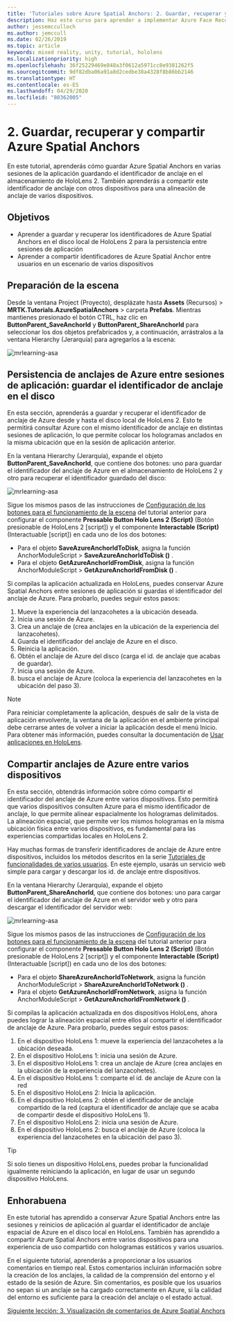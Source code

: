 ```yaml
---
title: 'Tutoriales sobre Azure Spatial Anchors: 2. Guardar, recuperar y compartir Azure Spatial Anchors'
description: Haz este curso para aprender a implementar Azure Face Recognition dentro de una aplicación de realidad mixta.
author: jessemcculloch
ms.author: jemccull
ms.date: 02/26/2019
ms.topic: article
keywords: mixed reality, unity, tutorial, hololens
ms.localizationpriority: high
ms.openlocfilehash: 36f25229469e848a3f0612a5971cc8e9381262f5
ms.sourcegitcommit: 9df82dba06a91a8d2cedbe38a4328f8b86bb2146
ms.translationtype: HT
ms.contentlocale: es-ES
ms.lasthandoff: 04/29/2020
ms.locfileid: "80362005"
---
```

# <a name="2-saving-retrieving-and-sharing-azure-spatial-anchors"></a>2. Guardar, recuperar y compartir Azure Spatial Anchors

En este tutorial, aprenderás cómo guardar Azure Spatial Anchors en varias sesiones de la aplicación guardando el identificador de anclaje en el almacenamiento de HoloLens 2. También aprenderás a compartir este identificador de anclaje con otros dispositivos para una alineación de anclaje de varios dispositivos.

## <a name="objectives"></a>Objetivos

* Aprender a guardar y recuperar los identificadores de Azure Spatial Anchors en el disco local de HoloLens 2 para la persistencia entre sesiones de aplicación
* Aprender a compartir identificadores de Azure Spatial Anchor entre usuarios en un escenario de varios dispositivos

## <a name="preparing-the-scene"></a>Preparación de la escena

Desde la ventana Project (Proyecto), desplázate hasta **Assets** (Recursos) > **MRTK.Tutorials.AzureSpatialAnchors** > carpeta **Prefabs**. Mientras mantienes presionado el botón CTRL, haz clic en **ButtonParent_SaveAnchorId** y **ButtonParent_ShareAnchorId** para seleccionar los dos objetos prefabricados y, a continuación, arrástralos a la ventana Hierarchy (Jerarquía) para agregarlos a la escena:

![mrlearning-asa](images/mrlearning-asa/tutorial2-section1-step1-1.png)

## <a name="persist-azure-anchors-between-app-sessions---save-anchor-id-to-disk"></a>Persistencia de anclajes de Azure entre sesiones de aplicación: guardar el identificador de anclaje en el disco
<!-- TODO: Consider renaming to 'Persist Azure Anchors between app sessions' -->

En esta sección, aprenderás a guardar y recuperar el identificador de anclaje de Azure desde y hasta el disco local de HoloLens 2. Esto te permitirá consultar Azure con el mismo identificador de anclaje en distintas sesiones de aplicación, lo que permite colocar los hologramas anclados en la misma ubicación que en la sesión de aplicación anterior.

En la ventana Hierarchy (Jerarquía), expande el objeto **ButtonParent_SaveAnchorId**, que contiene dos botones: uno para guardar el identificador del anclaje de Azure en el almacenamiento de HoloLens 2 y otro para recuperar el identificador guardado del disco:

![mrlearning-asa](images/mrlearning-asa/tutorial2-section2-step1-1.png)

Sigue los mismos pasos de las instrucciones de [Configuración de los botones para el funcionamiento de la escena](mrlearning-asa-ch1.md#configuring-the-buttons-to-operate-the-scene) del tutorial anterior para configurar el componente **Pressable Button Holo Lens 2 (Script)** (Botón presionable de HoloLens 2 [script]) y el componente **Interactable (Script)** (Interactuable [script]) en cada uno de los dos botones:

* Para el objeto **SaveAzureAnchorIdToDisk**, asigna la función AnchorModuleScript > **SaveAzureAnchorIdToDisk ()** .
* Para el objeto **GetAzureAnchorIdFromDisk**, asigna la función AnchorModuleScript > **GetAzureAnchorIdFromDisk ()** .

Si compilas la aplicación actualizada en HoloLens, puedes conservar Azure Spatial Anchors entre sesiones de aplicación si guardas el identificador del anclaje de Azure. Para probarlo, puedes seguir estos pasos:

1. Mueve la experiencia del lanzacohetes a la ubicación deseada.
2. Inicia una sesión de Azure.
3. Crea un anclaje de (crea anclajes en la ubicación de la experiencia del lanzacohetes).
4. Guarda el identificador del anclaje de Azure en el disco.
5. Reinicia la aplicación.
6. Obtén el anclaje de Azure del disco (carga el id. de anclaje que acabas de guardar).
7. Inicia una sesión de Azure.
8. busca el anclaje de Azure (coloca la experiencia del lanzacohetes en la ubicación del paso 3).

> [!NOTE]
> Para reiniciar completamente la aplicación, después de salir de la vista de aplicación envolvente, la ventana de la aplicación en el ambiente principal debe cerrarse antes de volver a iniciar la aplicación desde el menú Inicio. Para obtener más información, puedes consultar la documentación de [Usar aplicaciones en HoloLens](https://docs.microsoft.com/hololens/holographic-home#using-apps-on-hololens).

## <a name="share-azure-anchors-between-multiple-devices"></a>Compartir anclajes de Azure entre varios dispositivos

En esta sección, obtendrás información sobre cómo compartir el identificador del anclaje de Azure entre varios dispositivos. Esto permitirá que varios dispositivos consulten Azure para el mismo identificador de anclaje, lo que permite alinear espacialmente los hologramas delimitados. La alineación espacial, que permite ver los mismos hologramas en la misma ubicación física entre varios dispositivos, es fundamental para las experiencias compartidas locales en HoloLens 2.

Hay muchas formas de transferir identificadores de anclaje de Azure entre dispositivos, incluidos los métodos descritos en la serie [Tutoriales de funcionalidades de varios usuarios](mrlearning-sharing(photon)-ch1.md). En este ejemplo, usarás un servicio web simple para cargar y descargar los id. de anclaje entre dispositivos.

En la ventana Hierarchy (Jerarquía), expande el objeto **ButtonParent_ShareAnchorId**, que contiene dos botones: uno para cargar el identificador del anclaje de Azure en el servidor web y otro para descargar el identificador del servidor web:

![mrlearning-asa](images/mrlearning-asa/tutorial2-section3-step1-1.png)

Sigue los mismos pasos de las instrucciones de [Configuración de los botones para el funcionamiento de la escena](mrlearning-asa-ch1.md#configuring-the-buttons-to-operate-the-scene) del tutorial anterior para configurar el componente **Pressable Button Holo Lens 2 (Script)** (Botón presionable de HoloLens 2 [script]) y el componente **Interactable (Script)** (Interactuable [script]) en cada uno de los dos botones:

* Para el objeto **ShareAzureAnchorIdToNetwork**, asigna la función AnchorModuleScript > **ShareAzureAnchorIdToNetwork ()** .
* Para el objeto **GetAzureAnchorIdFromNetwork**, asigna la función AnchorModuleScript > **GetAzureAnchorIdFromNetwork ()** .

Si compilas la aplicación actualizada en dos dispositivos HoloLens, ahora puedes lograr la alineación espacial entre ellos al compartir el identificador de anclaje de Azure. Para probarlo, puedes seguir estos pasos:

1. En el dispositivo HoloLens 1: mueve la experiencia del lanzacohetes a la ubicación deseada.
2. En el dispositivo HoloLens 1: inicia una sesión de Azure.
3. En el dispositivo HoloLens 1: crea un anclaje de Azure (crea anclajes en la ubicación de la experiencia del lanzacohetes).
4. En el dispositivo HoloLens 1: comparte el id. de anclaje de Azure con la red
5. En el dispositivo HoloLens 2: Inicia la aplicación.
6. En el dispositivo HoloLens 2: obtén el identificador de anclaje compartido de la red (captura el identificador de anclaje que se acaba de compartir desde el dispositivo HoloLens 1).
7. En el dispositivo HoloLens 2: inicia una sesión de Azure.
8. En el dispositivo HoloLens 2: busca el anclaje de Azure (coloca la experiencia del lanzacohetes en la ubicación del paso 3).

> [!TIP]
> Si solo tienes un dispositivo HoloLens, puedes probar la funcionalidad igualmente reiniciando la aplicación, en lugar de usar un segundo dispositivo HoloLens.

## <a name="congratulations"></a>Enhorabuena

En este tutorial has aprendido a conservar Azure Spatial Anchors entre las sesiones y reinicios de aplicación al guardar el identificador de anclaje espacial de Azure en el disco local en HoloLens. También has aprendido a compartir Azure Spatial Anchors entre varios dispositivos para una experiencia de uso compartido con hologramas estáticos y varios usuarios.

En el siguiente tutorial, aprenderás a proporcionar a los usuarios comentarios en tiempo real. Estos comentarios incluirán información sobre la creación de los anclajes, la calidad de la comprensión del entorno y el estado de la sesión de Azure. Sin comentarios, es posible que los usuarios no sepan si un anclaje se ha cargado correctamente en Azure, si la calidad del entorno es suficiente para la creación del anclaje o el estado actual.

[Siguiente lección: 3. Visualización de comentarios de Azure Spatial Anchors](mrlearning-asa-ch3.md)

